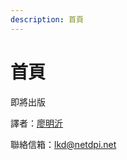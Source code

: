```yaml
---
description: 首頁
---
```


# 首頁



即將出版



譯者：[廖明沂](https://www.linkedin.com/in/aaron-liao-bb50b6147/)

聯絡信箱：lkd@netdpi.net&#x20;
